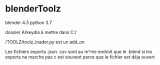 # blenderToolz
blender 4.3 python 3.7

dossier Arkeydia à mettre dans C:/

/TOOLZ/toolz_loader.py est un add_on

Les fichiers exports .json .csv sont au m^me endroit que le .blend
si les exports ne marche pas c est souvent parce que le fichier est déja ouvert
